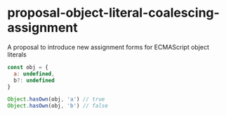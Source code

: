# proposal-object-literal-coalescing-assignment

A proposal to introduce new assignment forms for ECMAScript object literals


```js
const obj = {
  a: undefined,
  b?: undefined
}

Object.hasOwn(obj, 'a') // true
Object.hasOwn(obj, 'b') // false
```

